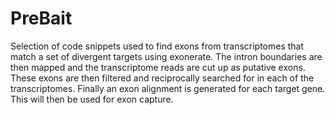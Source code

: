 # PreBait
Selection of code snippets used to find exons from transcriptomes that match a set of divergent targets using exonerate. The intron boundaries are then mapped and the transcriptome reads are cut up as putative exons. These exons are then filtered and reciprocally searched for in each of the transcriptomes. Finally an exon alignment is generated for each target gene. This will then be used for exon capture.
